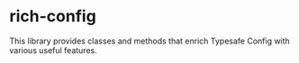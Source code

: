 # rich-config
This library provides classes and methods that enrich Typesafe Config with various useful features.
